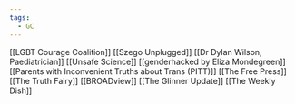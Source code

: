 ```yaml
---
tags:
  - GC
---
```

[[LGBT Courage Coalition]]
[[Szego Unplugged]]
[[Dr Dylan Wilson, Paediatrician]]
[[Unsafe Science]]
[[genderhacked by Eliza Mondegreen]]
[[Parents with Inconvenient Truths about Trans (PITT)]]
[[The Free Press]]
[[The Truth Fairy]]
[[BROADview]]
[[The Glinner Update]]
[[The Weekly Dish]]
